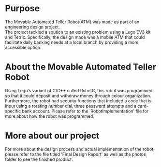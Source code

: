 # Purpose

The Movable Automated Teller Robot(ATM) was made as part of an engineering design project.  
The project tackled a soution to an existing problem using a Lego EV3 kit and Tetrix.
Specifically, the design made was a mobile ATM that could facilitate daily banking needs 
at a local branch by providing a more accessible option.

# About the Movable Automated Teller Robot

Using Lego's variant of C/C++ called RobotC, this robot was programmed so that it could
deposit and withdraw money through colour organization. Furthermore,
the robot had security functions that included a code that is input
using a rotating number dial, three password attempts and a card-specific
bank account. Please refer to the 'RobotImplementation' file for more about how the robot
was programmed.

# More about our project 
For more about the design process and actual implementation of the robot, please refer to the 
file titled 'Final Design Report' as well as the photos folder to see the finished product. 

